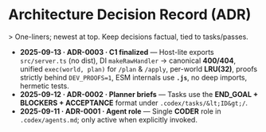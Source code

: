 # Architecture Decision Record (ADR)

&gt; One-liners; newest at top. Keep decisions factual, tied to tasks/passes.

- **2025-09-13 · ADR-0003 · C1 finalized** — Host-lite exports `src/server.ts` (no dist), DI `makeRawHandler` → canonical **400/404**, unified `exec(world, plan)` for `/plan` & `/apply`, per-world **LRU(32)**, proofs strictly behind `DEV_PROOFS=1`, ESM internals use **`.js`**, no deep imports, hermetic tests.
- **2025-09-12 · ADR-0002 · Planner briefs** — Tasks use the **END_GOAL + BLOCKERS + ACCEPTANCE** format under `.codex/tasks/&lt;ID&gt;/`.
- **2025-09-11 · ADR-0001 · Agent role** — Single **CODER** role in `.codex/agents.md`; only active when explicitly invoked.
